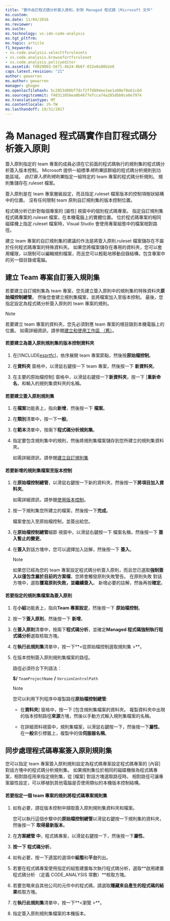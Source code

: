 ```yaml
---
title: "實作自訂程式碼分析簽入原則，針對 Managed 程式碼 |Microsoft 文件"
ms.custom: 
ms.date: 11/04/2016
ms.reviewer: 
ms.suite: 
ms.technology: vs-ide-code-analysis
ms.tgt_pltfrm: 
ms.topic: article
f1_keywords:
- vs.code.analysis.selecttfsrulesets
- vs.code.analysis.browsefortfsruleset
- vs.code.analysis.policyeditor
ms.assetid: fd029003-5671-4b24-8b6f-032e0a98b2e8
caps.latest.revision: "21"
author: gewarren
ms.author: gewarren
manager: ghogen
ms.openlocfilehash: 5c2853d06bf7dcf2ffd894ee3ae1a90e78e61c6d
ms.sourcegitcommit: f40311056ea0b4677efcca74a285dbb0ce0e7974
ms.translationtype: MT
ms.contentlocale: zh-TW
ms.lasthandoff: 10/31/2017
---
```

# <a name="implementing-custom-code-analysis-check-in-policies-for-managed-code"></a>為 Managed 程式碼實作自訂程式碼分析簽入原則
簽入原則指定的 team 專案的成員必須在它前面的程式碼執行的規則集的程式碼分析簽入版本控制。 Microsoft 提供一組標準*規則集*該群組的程式碼分析規則到功能區域。 *自訂簽入原則規則集*指定一組特定的 team 專案的程式碼分析規則。 規則集儲存在.ruleset 檔案。  
  
 簽入原則是在 team 專案層級設定，而且指定.ruleset 檔案版本的控制項樹狀結構中的位置。 沒有任何限制 team 原則自訂規則集的版本控制位置。  
  
 程式碼分析已針對每個專案的 [屬性] 視窗中的個別程式碼專案。 指定自訂規則集程式碼專案的.ruleset 檔案，在本機電腦上的實體位置。 位於程式碼專案的相同磁碟機上指定.ruleset 檔案時，Visual Studio 會使用專案組態中的檔案相對路徑。  
  
 建立 team 專案的自訂規則集的建議的作法是將簽入原則.ruleset 檔案儲存在不屬於任何程式碼專案的特殊資料夾。 如果您將檔案儲存在專用的資料夾，您可以套用權限，以限制可以編輯規則檔案，而且您可以輕鬆地移動目錄結構，包含專案中的另一個目錄或電腦。  
  
## <a name="creating-the-team-project-custom-check-in-rule-set"></a>建立 Team 專案自訂簽入規則集  
 若要建立自訂規則集為 team 專案，您先建立簽入原則中的規則集的特殊資料夾**原始檔控制總管**。 然後您會建立規則集檔案，並將檔案加入至版本控制。 最後，您指定設定為程式碼分析簽入原則的 team 專案的規則。  
  
> [!NOTE]
>  若要建立 team 專案的資料夾，您先必須對應 team 專案的根目錄到本機電腦上的位置。 如需詳細資訊，請參閱[建立和使用工作區 （舊）](http://msdn.microsoft.com/en-us/db4d5692-179a-44fe-ad31-0c1c900c9cb2)。  
  
#### <a name="to-create-the-version-control-folder-for-the-check-in-policy-rule-set"></a>若要建立為簽入原則規則集的版本控制資料夾  
  
1.  在[!INCLUDE[esprtfc](../code-quality/includes/esprtfc_md.md)]，依序展開 team 專案節點，然後按**原始檔控制**。  
  
2.  在**資料夾** 窗格中，以滑鼠右鍵按一下 team 專案，然後按一下 **新資料夾**。  
  
3.  在主要的原始檔控制] 窗格中，以滑鼠右鍵按一下**新資料夾**，按一下 [**重新命名**，和輸入的規則集資料夾的名稱。  
  
#### <a name="to-create-the-check-in-policy-rule-set"></a>若要建立簽入原則規則集  
  
1.  在**檔案**功能表上，指向**新增**，然後按一下 **檔案**。  
  
2.  在**類別**清單中，按一下**一般**。  
  
3.  在**範本**清單中，按兩下**程式碼分析規則集**。  
  
4.  指定要包含規則集中的規則，然後將規則集檔案儲存到您所建立的規則集資料夾。  
  
     如需詳細資訊，請參閱[建立自訂規則集](../code-quality/creating-custom-code-analysis-rule-sets.md)  
  
#### <a name="to-add-the-rule-set-file-to-version-control"></a>若要新增的規則集檔案至版本控制  
  
1.  在**原始檔控制總管**，以滑鼠右鍵按一下新的資料夾，然後按一下**將項目加入資料夾**。  
  
     如需詳細資訊，請參閱[使用版本控制](http://msdn.microsoft.com/Library/33267cee-fe5f-4aa3-b2cd-6d22ceace314)。  
  
2.  按一下規則集您所建立的檔案，然後按一下**完成**。  
  
     檔案會加入至原始檔控制，並簽出給您。  
  
3.  在**原始檔控制總管**細節 視窗中，以滑鼠右鍵按一下 檔案名稱，然後按一下 **簽入暫止的變更**。  
  
4.  在**簽入**對話方塊中，您可以選擇加入註解，然後按一下 **簽入**。  
  
    > [!NOTE]
    >  如果您已經為您的 team 專案設定程式碼分析簽入原則，而且您已選取**強制簽入以僅包含屬於目前的方案檔**，您將會觸發原則失敗警告。 在原則失敗 對話方塊中，選取**覆寫原則失敗，並繼續簽入**。 新增必要的註解，然後再按**確定**。  
  
#### <a name="to-specify-the-rule-set-file-as-the-check-in-policy"></a>若要指定的規則集檔案為簽入原則  
  
1.  在**小組**功能表上，指向**Team 專案設定**，然後按一下 **原始檔控制**。  
  
2.  按一下**簽入原則**，然後按一下 **新增**。  
  
3.  在**簽入原則**清單中，按兩下**程式碼分析**，並確定**Managed 程式碼強制執行程式碼分析**選取核取方塊。  
  
4.  在**執行此規則集**清單中，按一下**\<從原始檔控制選取規則集 >**。  
  
5.  在版本控制簽入原則規則集檔案的路徑。  
  
     路徑必須符合下列語法：  
  
     **$/** `TeamProjectName` **/** `VersionControlPath`  
  
    > [!NOTE]
    >  您可以利用下列程序中複製路徑**原始檔控制總管**:  
  
    -   在**資料夾**] 窗格中，按一下 [包含規則集檔案的資料夾。 複製資料夾中出現的版本控制路徑**來源**方塊，然後以手動方式輸入規則集檔案的名稱。  
  
    -   在詳細資料視窗中，規則集檔案，以滑鼠右鍵按一下，然後按一下**屬性**。 在**一般**索引標籤上，複製中的值**伺服器名稱**。  
  
## <a name="synchronizing-code-projects-to-the-check-in-policy-rule-set"></a>同步處理程式碼專案簽入原則規則集  
 您可以指定 team 專案簽入原則規則設定為程式碼專案設定程式碼專案的 [內容] 對話方塊中的程式碼分析規則集。 如果規則集位於相同的磁碟機做為程式碼專案，相對路徑用來指定規則集，從 [檔案] 對話方塊選取路徑時。 相對路徑可讓專案屬性設定，可以移植到其他電腦是否使用類似的本機版本控制結構。  
  
#### <a name="to-specify-a-team-project-rule-set-as-the-rule-set-of-a-code-project"></a>若要指定一個 team 專案的規則將程式碼專案規則集  
  
1.  如有必要，請從版本控制中擷取簽入原則規則集資料夾和檔案。  
  
     您可以執行這個步驟中的**原始檔控制總管**以滑鼠右鍵按一下規則集的資料夾，然後按一下 **取得最新版本**。  
  
2.  在**方案總管 中**，程式碼專案，以滑鼠右鍵按一下，然後按一下**屬性**。  
  
3.  **按一下 程式碼分析**。  
  
4.  如有必要，按一下適當的選項中**組態**和**平台**列出。  
  
5.  若要在程式碼專案使用指定的組態建置每次執行程式碼分析，選取**啟用建置程式碼分析 （定義 CODE_ANALYSIS 常數）**核取方塊。  
  
6.  若要忽略來自其他公司的元件中的程式碼，請選取**隱藏來自產生的程式碼的結果**核取方塊。  
  
7.  在**執行此規則集**清單中，按一下**\<瀏覽 >**。  
  
8.  指定簽入原則規則集檔案的本機版本。